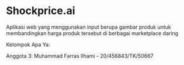 # Shockprice.ai
Aplikasi web yang menggunakan input berupa gambar produk untuk membandingkan harga produk tersebut di berbagai marketplace daring

Kelompok Apa Ya:


Anggota 3: Muhammad Farras Ilhami - 20/456843/TK/50667
